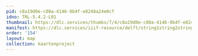 ```yaml
---
pid: c8a19d0e-c80a-4146-9b4f-e8248a24e0cf
idno: TRL-5.4.2-L01
thumbnail: https://dlc.services/thumbs/7/4/c8a19d0e-c80a-4146-9b4f-e8248a24e0cf/full/400,339/0/default.jpg
manifest: https://dlc.services/iiif-resource/delft/string1string2string3/kaartenproject-2007/TRL-5.4.2-L01
order: '154'
layout: map
collection: kaartenproject
---
```

